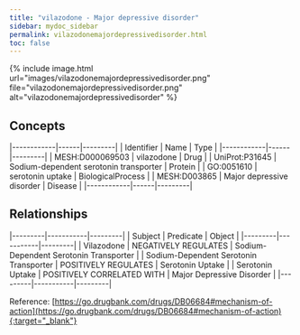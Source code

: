 ```yaml
---
title: "vilazodone - Major depressive disorder"
sidebar: mydoc_sidebar
permalink: vilazodonemajordepressivedisorder.html
toc: false 
---
```


{% include image.html url="images/vilazodonemajordepressivedisorder.png" file="vilazodonemajordepressivedisorder.png" alt="vilazodonemajordepressivedisorder" %}

## Concepts

|------------|------|---------|
| Identifier | Name | Type    |
|------------|------|---------|
| MESH:D000069503 | vilazodone | Drug |
| UniProt:P31645 | Sodium-dependent serotonin transporter | Protein |
| GO:0051610 | serotonin uptake | BiologicalProcess |
| MESH:D003865 | Major depressive disorder | Disease |
|------------|------|---------|

## Relationships

|---------|-----------|---------|
| Subject | Predicate | Object  |
|---------|-----------|---------|
| Vilazodone | NEGATIVELY REGULATES | Sodium-Dependent Serotonin Transporter |
| Sodium-Dependent Serotonin Transporter | POSITIVELY REGULATES | Serotonin Uptake |
| Serotonin Uptake | POSITIVELY CORRELATED WITH | Major Depressive Disorder |
|---------|-----------|---------|

Reference: [https://go.drugbank.com/drugs/DB06684#mechanism-of-action](https://go.drugbank.com/drugs/DB06684#mechanism-of-action){:target="_blank"}
